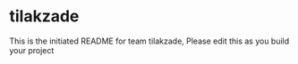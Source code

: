 # tilakzade
This is the initiated README for team tilakzade, Please edit this as you build your project
